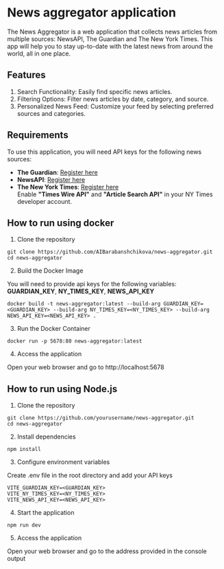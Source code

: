 # News aggregator application

The News Aggregator is a web application that collects news articles from multiple sources: NewsAPI, The Guardian and The New York Times. This app will help you to stay up-to-date with the latest news from around the world, all in one place.

## Features

1. Search Functionality: Easily find specific news articles.
2. Filtering Options: Filter news articles by date, category, and source.
3. Personalized News Feed: Customize your feed by selecting preferred sources and categories.

## Requirements

To use this application, you will need API keys for the following news sources:

- **The Guardian**: [Register here](https://bonobo.capi.gutools.co.uk/register/developer)
- **NewsAPI**: [Register here](https://newsapi.org/register)
- **The New York Times**: [Register here](https://developer.nytimes.com/get-started)<br>
  Enable **"Times Wire API"** and **"Article Search API"** in your NY Times developer account.

## How to run using docker

1. Clone the repository

```
git clone https://github.com/AIBarabanshchikova/news-aggregator.git
cd news-aggregator
```

2. Build the Docker Image

You will need to provide api keys for the following variables: **GUARDIAN_KEY**, **NY_TIMES_KEY**, **NEWS_API_KEY**

```
docker build -t news-aggregator:latest --build-arg GUARDIAN_KEY=<GUARDIAN_KEY> --build-arg NY_TIMES_KEY=<NY_TIMES_KEY> --build-arg NEWS_API_KEY=<NEWS_API_KEY> .
```

3. Run the Docker Container

```
docker run -p 5678:80 news-aggregator:latest
```

4. Access the application

Open your web browser and go to http://localhost:5678

## How to run using Node.js

1. Clone the repository

```
git clone https://github.com/yourusername/news-aggregator.git
cd news-aggregator
```

2. Install dependencies

```
npm install
```

3. Configure environment variables

Create .env file in the root directory and add your API keys

```
VITE_GUARDIAN_KEY=<GUARDIAN_KEY>
VITE_NY_TIMES_KEY=<NY_TIMES_KEY>
VITE_NEWS_API_KEY=<NEWS_API_KEY>
```

4. Start the application

```
npm run dev
```

5. Access the application

Open your web browser and go to the address provided in the console output
